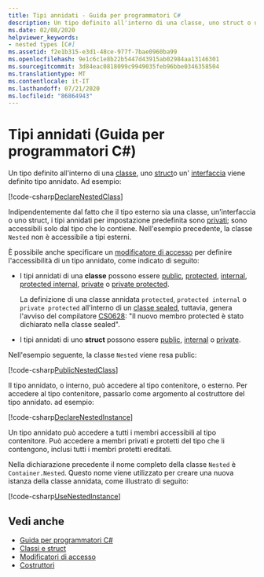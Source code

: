```yaml
---
title: Tipi annidati - Guida per programmatori C#
description: Un tipo definito all'interno di una classe, uno struct o un'interfaccia viene definito tipo annidato in C#.
ms.date: 02/08/2020
helpviewer_keywords:
- nested types [C#]
ms.assetid: f2e1b315-e3d1-48ce-977f-7bae0960ba99
ms.openlocfilehash: 9e1c6c1e8b22b5447d43915ab02984aa13146301
ms.sourcegitcommit: 3d84eac0818099c9949035feb96bbe0346358504
ms.translationtype: MT
ms.contentlocale: it-IT
ms.lasthandoff: 07/21/2020
ms.locfileid: "86864943"
---
```

# <a name="nested-types-c-programming-guide"></a>Tipi annidati (Guida per programmatori C#)

Un tipo definito all'interno di una [classe](../../language-reference/keywords/class.md), uno [struct](../../language-reference/builtin-types/struct.md)o un' [interfaccia](../../language-reference/keywords/interface.md) viene definito tipo annidato. Ad esempio:

[!code-csharp[DeclareNestedClass](~/samples/snippets/csharp/objectoriented/nestedtypes.cs#DeclareNestedClass)]

Indipendentemente dal fatto che il tipo esterno sia una classe, un'interfaccia o uno struct, i tipi annidati per impostazione predefinita sono [privati](../../language-reference/keywords/private.md); sono accessibili solo dal tipo che lo contiene. Nell'esempio precedente, la classe `Nested` non è accessibile a tipi esterni.

È possibile anche specificare un [modificatore di accesso](../../language-reference/keywords/access-modifiers.md) per definire l'accessibilità di un tipo annidato, come indicato di seguito:

- I tipi annidati di una **classe** possono essere [public](../../language-reference/keywords/public.md), [protected](../../language-reference/keywords/protected.md), [internal](../../language-reference/keywords/internal.md), [protected internal](../../language-reference/keywords/protected-internal.md), [private](../../language-reference/keywords/private.md) o [private protected](../../language-reference/keywords/private-protected.md).

   La definizione di una classe annidata `protected`, `protected internal` o `private protected` all'interno di un [classe sealed](../../language-reference/keywords/sealed.md), tuttavia, genera l'avviso del compilatore [CS0628](../../misc/cs0628.md): "Il nuovo membro protected è stato dichiarato nella classe sealed".
  
- I tipi annidati di uno **struct** possono essere [public](../../language-reference/keywords/public.md), [internal](../../language-reference/keywords/internal.md) o [private](../../language-reference/keywords/private.md).

Nell'esempio seguente, la classe `Nested` viene resa public:

[!code-csharp[PublicNestedClass](~/samples/snippets/csharp/objectoriented/nestedtypes.cs#PublicNestedClass)]

Il tipo annidato, o interno, può accedere al tipo contenitore, o esterno. Per accedere al tipo contenitore, passarlo come argomento al costruttore del tipo annidato. ad esempio:

[!code-csharp[DeclareNestedInstance](~/samples/snippets/csharp/objectoriented/nestedtypes.cs#DeclareNestedInstance)]

Un tipo annidato può accedere a tutti i membri accessibili al tipo contenitore. Può accedere a membri privati e protetti del tipo che li contengono, inclusi tutti i membri protetti ereditati.

Nella dichiarazione precedente il nome completo della classe `Nested` è `Container.Nested`. Questo nome viene utilizzato per creare una nuova istanza della classe annidata, come illustrato di seguito:

[!code-csharp[UseNestedInstance](~/samples/snippets/csharp/objectoriented/nestedtypes.cs#UseNestedInstance)]

## <a name="see-also"></a>Vedi anche

- [Guida per programmatori C#](../index.md)
- [Classi e struct](./index.md)
- [Modificatori di accesso](./access-modifiers.md)
- [Costruttori](./constructors.md)
